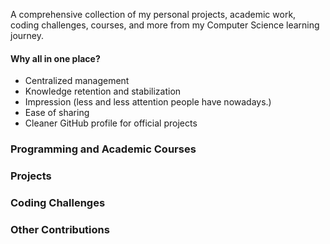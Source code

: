 A comprehensive collection of my personal projects, academic work, coding challenges, courses, and more from my Computer Science learning journey.

#### Why all in one place?
  - Centralized management
  - Knowledge retention and stabilization
  - Impression (less and less attention people have nowadays.)
  - Ease of sharing
  - Cleaner GitHub profile for official projects



### Programming and Academic Courses

### Projects

### Coding Challenges

### Other Contributions
